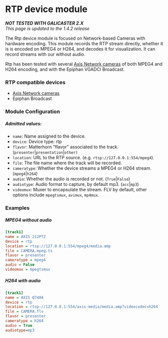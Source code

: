 
RTP device module
=================

**_NOT TESTED WITH GALICASTER 2.X_**  
*This page is updated to the 1.4.2 release*

The Rtp device module is focused on Network-based Cameras with hardware encoding. This module records the RTP stream directly, whether it is is encoded on MPEG4 or H264, and decodes it for visualization. It can record streams with our without audio.

Rtp has been tested with several [Axis Network cameras](Devices/Axis.md) of both MPEG4 and H264 encoding, and with the Epiphan VGADCI Broadcast.

### RTP compatible devices
* [Axis Network cameras](Devices/Axis.md)
* Epiphan Broadcast

### Module Configuration
##### Admitted values:

* `name`: Name assigned to the device.
* `device`: Device type: rtp
* `flavor`: Matterhorn "flavor" associated to the track. (`presenter`|`presentation`|`other)`
* `location`: URL to the RTP source. (e.g. `rtsp://127.0.0.1:554/mpeg4`).
* `file`: The file name where the track will be recorded.
* `cameratype`: Whether the device streams a MPEG4 or H264 stream. (`mpeg4`|`h264`)
* `audio`: Whether the audio is recorded or not. (`True`|`False`)
* `audiotype`: Audio format to capture, by default mp3. (`acc`|`mp3`)
* `videomux`: Muxer to encapsulate the stream. FLV by default, other options include `mpegtsmux`, `avimux`, `mp4mux`.

### Examples
##### MPEG4 without audio
```ini
[track1]
name = AXIS 212PTZ
device = rtp
location = rtsp://127.0.0.1:554/mpeg4/media.amp
file = CAMERA.mpeg.ts
flavor = presenter
cameratype = mpeg4
audio = False
videomux = mpegtsmux
```

##### H264 with audio
```ini
[track1]
name = AXIS Q7404
device = rtp
location = rtsp://127.0.0.1:554/axis-media/media.amp?videocodec=h264
file = CAMERA.flv
flavor = presenter
cameratype = h264
audio = True
audiotype=mp3
```

